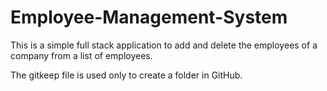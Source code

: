 # Employee-Management-System

This is a simple full stack application to add and delete the employees of a company from a list of employees.

The gitkeep file is used only to create a folder in GitHub. 
